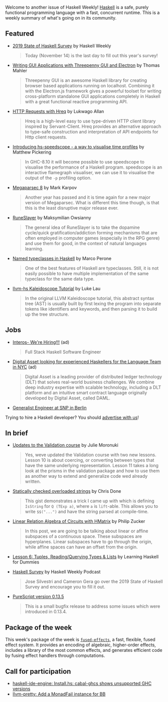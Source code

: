 Welcome to another issue of Haskell Weekly!
[Haskell](https://www.haskell.org) is a safe, purely functional programming language with a fast, concurrent runtime.
This is a weekly summary of what's going on in its community.

## Featured

- [2019 State of Haskell Survey](https://haskellweekly.news/survey/2019.html) by Haskell Weekly
  > Today (November 14) is the last day to fill out this year's survey!

- [Writing GUI Applications with Threepenny GUI and Electron](https://github.com/thma/ThreepennyElectron/blob/90962d42844b9dacfef5d092bab3a20a841e0b2a/README.md) by Thomas Mahler
  > Threepenny GUI is an awesome Haskell library for creating browser based applications running on localhost. Combining it with the Electron.js framework gives a powerful toolset for writing cross-platform standalone GUI applications completely in Haskell with a great functional reactive programming API.

- [HTTP Requests with Hreq](https://lukwagoallan.com/posts/http-requests-with-hreq) by Lukwago Allan
  > Hreq is a high-level easy to use type-driven HTTP client library inspired by Servant-Client. Hreq provides an alternative approach to type-safe construction and interpretation of API endpoints for Http client requests.

- [Introducing hs-speedscope - a way to visualise time profiles](https://mpickering.github.io/posts/2019-11-07-hs-speedscope.html) by Matthew Pickering
  > In GHC-8.10 it will become possible to use speedscope to visualise the performance of a Haskell program. speedscope is an interactive flamegraph visualiser, we can use it to visualise the output of the `-p` profiling option.

- [Megaparsec 8](https://markkarpov.com/post/megaparsec-8.html) by Mark Karpov
  > Another year has passed and it is time again for a new major version of Megaparsec. What is different this time though, is that this is the least disruptive major release ever.

- [RuneSlayer](https://github.com/MaxOw/RuneSlayer/tree/a5034bedbac81049b0abbef6b31433113acf9a09) by Maksymilian Owsianny
  > The general idea of RuneSlayer is to take the dopamine cycle/quick gratification/addiction forming mechanisms that are often employed in computer games (especially in the RPG genre) and use them for good, in the context of natural languages learning.

- [Named typeclasses in Haskell](https://marcosh.github.io/post/2019/11/11/named-typeclasses-in-haskell.html) by Marco Perone
  > One of the best features of Haskell are typeclasses. Still, it is not easily possible to have multiple implementation of the same typeclass for the same data type.

- [llvm-hs Kaleidoscope Tutorial](https://lukelau.me/kaleidoscope/) by Luke Lau
  > In the original LLVM Kaleidoscope tutorial, this abstract syntax tree (AST) is usually built by first lexing the program into separate tokens like identifiers and keywords, and then parsing it to build up the tree structure.

## Jobs

- [Interos- We're Hiring!!!](https://interos.applicantpro.com/jobs/986650.html) (ad)
  > Full Stack Haskell Software Engineer

- [Digital Asset looking for experienced Haskellers for the Language Team in NYC](https://digitalasset.com/careerone/?job_id=978901&job_title=language-engineer) (ad)
  > Digital Asset is a leading provider of distributed ledger technology (DLT) that solves real-world business challenges. We combine deep industry expertise with scalable technology, including a DLT platform and an intuitive smart contract language originally developed by Digital Asset, called DAML.

- [Generalist Engineer at SNP in Berlin](https://snp-schneider-neureither-partner.jobbase.io/job/0co3ec82)

Trying to hire a Haskell developer?
You should [advertise with us](https://haskellweekly.news/advertising.html)!

## In brief

- [Updates to the Validation course](https://typeclasses.com/news/2019-11-validation-updates) by Julie Moronuki
  > Yes, weve updated the Validation course with two new lessons. Lesson 10 is about coercing, or converting between types that have the same underlying representation. Lesson 11 takes a long look at the prisms in the validation package and how to use them as another way to extend and generalize code wed already written.

- [Statically checked overloaded strings](https://gist.github.com/chrisdone/809296b769ee36d352ae4f8dbe89a364) by Chris Done
  > This gist demonstrates a trick I came up with which is defining `IsString` for `Q (TExp a)`, where `a` is `lift`-able. This allows you to write `$$("...")` and have the string parsed at compile-time.

- [Linear Relation Algebra of Circuits with HMatrix](http://www.philipzucker.com/linear-relation-algebra-of-circuits-with-hmatrix/) by Philip Zucker
  > In this post, we are going to be talking about linear or affine subspaces of a continuous space. These subspaces are hyperplanes. Linear subspaces have to go through the origin, while affine spaces can have an offset from the origin.

- [Lesson 6: Tuples, Reading/Querying Types & Lists](https://www.youtube.com/watch?v=J-AbYwOM4wQ) by Learning Haskell for Dummies

- [Haskell Survey](https://haskellweekly.news/episode/24.html) by Haskell Weekly Podcast
  > Jose Silvestri and Cameron Gera go over the 2019 State of Haskell Survey and encourage you to fill it out.

- [PureScript version 0.13.5](https://github.com/purescript/purescript/releases/tag/v0.13.5)
  > This is a small bugfix release to address some issues which were introduced in 0.13.4.

## Package of the week

This week's package of the week is [`fused-effects`](https://hackage.haskell.org/package/fused-effects-1.0.0.0), a fast, flexible, fused effect system. It provides an encoding of algebraic, higher-order effects, includes a library of the most common effects, and generates efficient code by fusing effect handlers through computations.

## Call for participation

-   [haskell-ide-engine: Install.hs: cabal-ghcs shows unsupported GHC versions](https://github.com/haskell/haskell-ide-engine/issues/1445)
-   [llvm-pretty: Add a MonadFail instance for BB](https://github.com/elliottt/llvm-pretty/issues/72)
